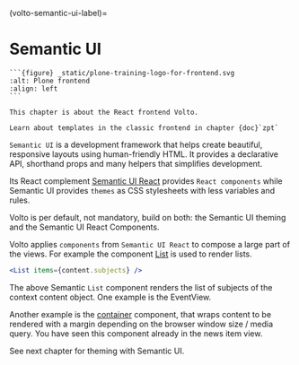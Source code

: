 (volto-semantic-ui-label)=

# Semantic UI

````{sidebar} Plone Frontend Chapter
```{figure} _static/plone-training-logo-for-frontend.svg
:alt: Plone frontend 
:align: left
```

This chapter is about the React frontend Volto.

Learn about templates in the classic frontend in chapter {doc}`zpt`
````

`Semantic UI` is a development framework that helps create beautiful, responsive layouts using human-friendly HTML. It provides a declarative API, shorthand props and many helpers that simplifies development.

Its React complement [Semantic UI React](https://react.semantic-ui.com/) provides `React components` while Semantic UI provides `themes` as CSS stylesheets with less variables and rules.

Volto is per default, not mandatory, build on both: the Semantic UI theming and the Semantic UI React Components.

Volto applies `components` from `Semantic UI React` to compose a large part of the views. For example the component [List](https://react.semantic-ui.com/elements/list/) is used to render lists.

```jsx
<List items={content.subjects} />
```

The above Semantic `List` component renders the list of subjects of the context content object. One example is the EventView.

Another example is the [container](https://react.semantic-ui.com/elements/container/) component, that wraps content to be rendered with a margin depending on the browser window size / media query.
You have seen this component already in the news item view.

See next chapter for theming with Semantic UI.
